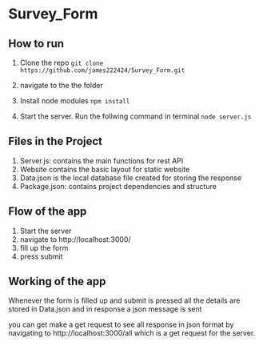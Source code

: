 # Survey_Form

## How to run
1. Clone the repo 
`git clone https://github.com/james222424/Survey_Form.git`

2. navigate to the the folder

3. Install node modules
`npm install`

4. Start the server. Run the follwing command in terminal
`node server.js`


## Files  in the Project
 
 1. Server.js: contains the main functions for rest API
 2. Website contains the basic layout for static website
 3. Data.json is the local database file created for storing the response
 4. Package.json: contains project dependencies and structure

 ## Flow of the app

 1. Start the server
 2. navigate to http://localhost:3000/
 3. fill up the form
 4. press submit

 ## Working of the app
 
Whenever the form is filled up and submit is pressed all the details are stored in Data.json and in response a json message is sent

you can get make a get request to see all response in json format by navigating to http://localhost:3000/all which is a get request for the server.




